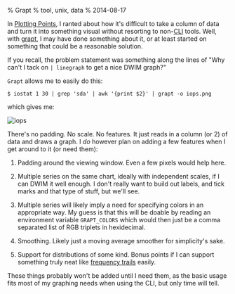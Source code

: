 % Grapt
% tool, unix, data
% 2014-08-17

In [Plotting Points][points], I ranted about how it's difficult to
take a column of data and turn it into something visual without
resorting to non-[CLI][cli] tools. Well, with [grapt][], I may have
done something about it, or at least started on something that could
be a reasonable solution.

If you recall, the problem statement was something along the lines of
"Why can't I tack on `| linegraph` to get a nice DWIM graph?"

`Grapt` allows me to easily do this:

    $ iostat 1 30 | grep 'sda' | awk '{print $2}' | grapt -o iops.png

which gives me:

![iops][iops]

There's no padding. No scale. No features. It just reads in a column
(or 2) of data and draws a graph. I *do* however plan on adding a few
features when I get around to it (or need them):

1. Padding around the viewing window. Even a few pixels would help here.

2. Multiple series on the same chart, ideally with independent scales,
   if I can DWIM it well enough. I don't really want to build out labels,
   and tick marks and that type of stuff, but we'll see.

3. Multiple series will likely imply a need for specifying colors in
   an appropriate way. My guess is that this will be doable by reading an
   environment variable `GRAPT_COLORS` which would then just be a comma
   separated list of RGB triplets in hexidecimal.

4. Smoothing. Likely just a moving average smoother for simplicity's sake.

5. Support for distributions of some kind. Bonus points if I can
   support something truly neat like [frequency trails][freqtrails]
   easily.

These things probably won't be added until I need them, as the basic
usage fits most of my graphing needs when using the CLI, but only time
will tell.




[points]: /plotting-points.html

[cli]: https://en.wikipedia.org/wiki/Command-line_interface

[grapt]: https://github.com/apg/grapt

[iops]: /static/img/entry/grapt-iops.png

[freqtrails]: http://www.brendangregg.com/frequencytrails.html
